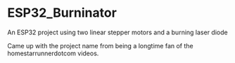 # ESP32_Burninator
An ESP32 project using two linear stepper motors and a burning laser diode

Came up with the project name from being a longtime fan of the homestarrunnerdotcom videos. 




